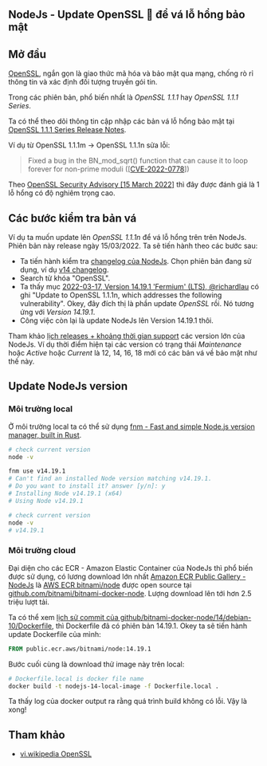 ## NodeJs - Update OpenSSL 💌 để vá lỗ hổng bảo mật

## Mở đầu

[OpenSSL](https://www.openssl.org/), ngắn gọn là giao thức mã hóa và bảo mật qua mạng, chống rò rỉ thông tin và xác định đối tượng truyền gói tin.

Trong các phiên bản, phổ biến nhất là *OpenSSL 1.1.1* hay *OpenSSL 1.1.1 Series*.

Ta có thể theo dõi thông tin cập nhập các bản vá lỗ hổng bảo mật tại [OpenSSL 1.1.1 Series Release Notes](https://www.openssl.org/news/openssl-1.1.1-notes.html).

Ví dụ từ OpenSSL 1.1.1m -> OpenSSL 1.1.1n sửa lỗi:

>Fixed a bug in the BN_mod_sqrt() function that can cause it to loop forever for non-prime moduli ([[CVE-2022-0778](https://www.openssl.org/news/vulnerabilities.html#CVE-2022-0778)])

Theo [OpenSSL Security Advisory [15 March 2022]](https://www.openssl.org/news/secadv/20220315.txt) thì đây được đánh giá là 1 lỗ hổng có độ nghiêm trọng cao.

## Các bước kiểm tra bản vá

Ví dụ ta muốn update lên *OpenSSL 1.1.1n* để vá lỗ hổng trên trên NodeJs. Phiên bản này release ngày 15/03/2022. Ta sẽ tiến hành theo các bước sau:

- Ta tiến hành kiểm tra [changelog của NodeJs](https://github.com/nodejs/node/tree/master/doc/changelogs). Chọn phiên bản đang sử dụng, ví dụ [v14 changelog](https://github.com/nodejs/node/blob/master/doc/changelogs/CHANGELOG_V14.md).
- Search từ khóa "OpenSSL".
- Ta thấy mục [2022-03-17, Version 14.19.1 'Fermium' (LTS), @richardlau](https://github.com/nodejs/node/blob/master/doc/changelogs/CHANGELOG_V14.md#2022-03-17-version-14191-fermium-lts-richardlau) có ghi "Update to OpenSSL 1.1.1n, which addresses the following vulnerability". Okey, đây đích thị là phần update *OpenSSL* rồi. Nó tương ứng với *Version 14.19.1*.
-  Công việc còn lại là update NodeJs lên Version 14.19.1 thôi.

Tham khảo [lịch releases + khoảng thời gian support](https://nodejs.org/en/about/releases/) các version lớn của NodeJs. Ví dụ thời điểm hiện tại các version có trạng thái *Maintenance* hoặc *Active* hoặc *Current* là 12, 14, 16, 18 mới có các bản vá về bảo mật như thế này.

## Update NodeJs version

### Môi trường local

Ở môi trường local ta có thể sử dụng [fnm - Fast and simple Node.js version manager, built in Rust](https://github.com/Schniz/fnm).

```sh
# check current version
node -v

fnm use v14.19.1
# Can't find an installed Node version matching v14.19.1.
# Do you want to install it? answer [y/n]: y
# Installing Node v14.19.1 (x64)
# Using Node v14.19.1

# check current version
node -v
# v14.19.1
```

### Môi trường cloud

Đại diện cho các ECR - Amazon Elastic Container của NodeJs thì phổ biến được sử dụng, có lương download lớn nhất [Amazon ECR Public Gallery - NodeJs](https://gallery.ecr.aws/?searchTerm=node)  là [AWS ECR bitnami/node](https://gallery.ecr.aws/bitnami/node) được open source tại [github.com/bitnami/bitnami-docker-node](https://github.com/bitnami/bitnami-docker-node).  Lượng download lên tới hơn 2.5 triệu lượt tải.

Ta có thể xem [lịch sử commit của github/bitnami-docker-node/14/debian-10/Dockerfile](https://github.com/bitnami/bitnami-docker-node/commits/14.19.1-debian-10-r11/14/debian-10/Dockerfile), thì Dockerfile đã có phiên bản 14.19.1. Okey ta sẽ tiến hành update Dockerfile của mình:

```Dockerfile
FROM public.ecr.aws/bitnami/node:14.19.1
```

Bước cuối cùng là download thử image này trên local:

```sh
# Dockerfile.local is docker file name
docker build -t nodejs-14-local-image -f Dockerfile.local .
```

Ta thấy log của docker output ra rằng quá trình build không có lỗi. Vậy là xong!

## Tham khảo

- [vi.wikipedia OpenSSL](https://vi.wikipedia.org/wiki/OpenSSL)
